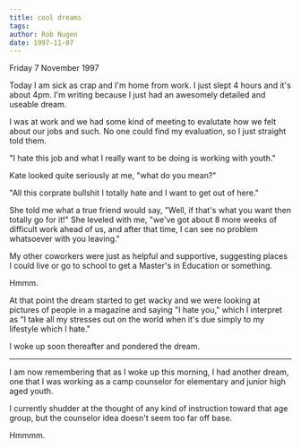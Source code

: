 ```yaml
---
title: cool dreams
tags: 
author: Rob Nugen
date: 1997-11-07
---
```


<p class=date>Friday 7 November 1997</p>

<p>
Today I am sick as crap and I'm home from work. I just slept 4 hours and it's about 4pm.  I'm writing because I just had an awesomely detailed and useable dream.
<p>
I was at work and we had some kind of meeting to evalutate how we felt about our jobs and such.  No one could find my evaluation, so I just straight told them.
<p>
"I hate this job and what I really want to be doing is working with youth."
<p>
Kate looked quite seriously at me, "what do you mean?"
<p>
"All this corprate bullshit I totally hate and I want to get out of here."
<p>
She told me what a true friend would say, "Well, if that's what you want then totally go for it!"  She leveled with me, "we've got about 8 more weeks of difficult work ahead of us, and after that time, I can see no problem whatsoever with you leaving."
<p>
My other coworkers were just as helpful and supportive, suggesting places I could live or go to school to get a Master's in Education or something.
<p>
Hmmm.
<p>
At that point the dream started to get wacky and we were looking at pictures of people in a magazine and saying "I hate you," which I interpret as "I take all my stresses out on the world when it's due simply to my lifestyle which I hate."
<p>
I woke up soon thereafter and pondered the dream.
<p>
<hr>
<p>
I am now remembering that as I woke up this morning, I had another dream, one that I was working as a camp counselor for elementary and junior high aged youth.
<p>
I currently shudder at the thought of any kind of instruction toward that age group, but the counselor idea doesn't seem too far off base.
<p>
Hmmmm.
<p>
